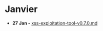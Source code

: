 # Janvier

* **27 Jan -** [xss-exploitation-tool-v0.7.0.md](xss-exploitation-tool-v0.7.0.md "mention")
